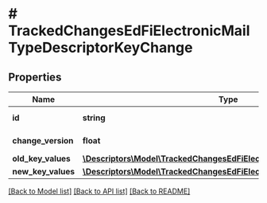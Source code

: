 # # TrackedChangesEdFiElectronicMailTypeDescriptorKeyChange

## Properties

Name | Type | Description | Notes
------------ | ------------- | ------------- | -------------
**id** | **string** | Resource identifier | [optional]
**change_version** | **float** | Change version | [optional]
**old_key_values** | [**\Descriptors\Model\TrackedChangesEdFiElectronicMailTypeDescriptorKey**](TrackedChangesEdFiElectronicMailTypeDescriptorKey.md) |  | [optional]
**new_key_values** | [**\Descriptors\Model\TrackedChangesEdFiElectronicMailTypeDescriptorKey**](TrackedChangesEdFiElectronicMailTypeDescriptorKey.md) |  | [optional]

[[Back to Model list]](../../README.md#models) [[Back to API list]](../../README.md#endpoints) [[Back to README]](../../README.md)
